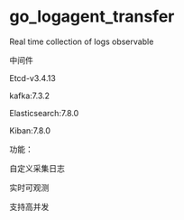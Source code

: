 # go_logagent_transfer
Real time collection of logs observable

中间件

Etcd-v3.4.13

kafka:7.3.2 

Elasticsearch:7.8.0

Kiban:7.8.0 

功能：

自定义采集日志

实时可观测

支持高并发
